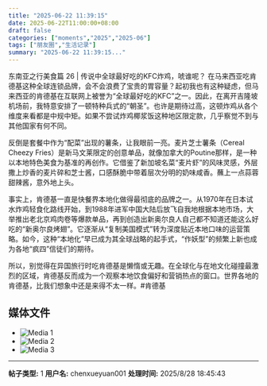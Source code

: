 ```yaml
---
title: "2025-06-22 11:39:15"
date: 2025-06-22T11:00:00+08:00
draft: false
categories: ["moments","2025","2025-06"]
tags: ["朋友圈","生活记录"]
summary: "2025-06-22 11:39:15..."
---
```


东南亚之行美食篇 26 | 传说中全球最好吃的KFC炸鸡，唬谁呢？
​
​在马来西亚吃肯德基这种全球连锁品牌，会不会浪费了宝贵的胃容量？起初我也有这种疑虑，但马来西亚的肯德基在互联网上被誉为“全球最好吃的KFC”之一。因此，在离开吉隆坡机场前，我特意安排了一顿特种兵式的“朝圣”。也许是期待过高，这顿炸鸡从各个维度来看都是中规中矩。如果不尝试炸鸡椰浆饭这种地区限定款，几乎察觉不到与其他国家有何不同。

反倒是套餐中作为“配菜”出现的薯条，让我眼前一亮。麦片芝士薯条（Cereal Cheezy Fries）是新马文莱限定的创意单品，就像加拿大的Poutine那样，是一种以本地特色美食为基准的再创作。它借鉴了新加坡名菜“麦片虾”的风味灵感，外层撒上炒香的麦片碎和芝士酱，口感酥脆中带着层次分明的奶味咸香。蘸上一点蒜蓉甜辣酱，意外地上头。

事实上，肯德基一直是快餐界本地化做得最彻底的品牌之一。从1970年在日本试水炸鸡轻食化路线开始，到1988年进军中国大陆后放飞自我地根据本地市场，大举推出老北京鸡肉卷等爆款单品，再到创造出新奥尔良人自己都不知道还能这么好吃的“新奥尔良烤翅”。它逐渐从“复制美国模式”转为深度贴近本地口味的运营策略。如今，这种“本地化”早已成为其全球战略的起手式，“作妖型”的频繁上新也成为各地“疯四”信徒们的期待。

所以，别觉得在异国旅行时吃肯德基是懒惰或无趣。在全球化与在地文化碰撞最激烈的区域，肯德基反而成为一个观察本地饮食偏好和营销热点的窗口。世界各地的肯德基，比我们想象中还是来得不太一样。
​
​#肯德基

## 媒体文件

- ![Media 1](/Moments/photos/2025-06-22/202506221139150.jpg)
- ![Media 2](/Moments/photos/2025-06-22/202506221139151.jpg)
- ![Media 3](/Moments/photos/2025-06-22/202506221139152.jpg)

---

**帖子类型:** 1
**用户名:** chenxueyuan001
**处理时间:** 2025/8/28 18:45:43